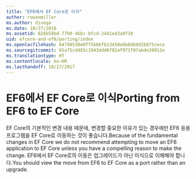 ```yaml
---
title: "EF6에서 EF Core로 이식"
author: rowanmiller
ms.author: divega
ms.date: 10/27/2016
ms.assetid: 826b58bd-77b0-4bbc-bfcd-24d1ed3a8f38
uid: efcore-and-ef6/porting/index
ms.openlocfilehash: 64799530e0ff5b66fb13450e8b04b8d2b875cece
ms.sourcegitcommit: 01a75cd483c1943ddd6f82af971f07abde20912e
ms.translationtype: HT
ms.contentlocale: ko-KR
ms.lasthandoff: 10/27/2017
---
```

# <a name="porting-from-ef6-to-ef-core"></a><span data-ttu-id="6801a-102">EF6에서 EF Core로 이식</span><span class="sxs-lookup"><span data-stu-id="6801a-102">Porting from EF6 to EF Core</span></span>

<span data-ttu-id="6801a-103">EF Core의 기본적인 변경 내용 때문에, 변경할 중요한 이유가 있는 경우에만 EF6 응용 프로그램을 EF Core로 이동하는 것이 좋습니다.</span><span class="sxs-lookup"><span data-stu-id="6801a-103">Because of the fundamental changes in EF Core we do not recommend attempting to move an EF6 application to EF Core unless you have a compelling reason to make the change.</span></span> <span data-ttu-id="6801a-104">EF6에서 EF Core로의 이동은 업그레이드가 아닌 이식으로 이해해야 합니다.</span><span class="sxs-lookup"><span data-stu-id="6801a-104">You should view the move from EF6 to EF Core as a port rather than an upgrade.</span></span>
